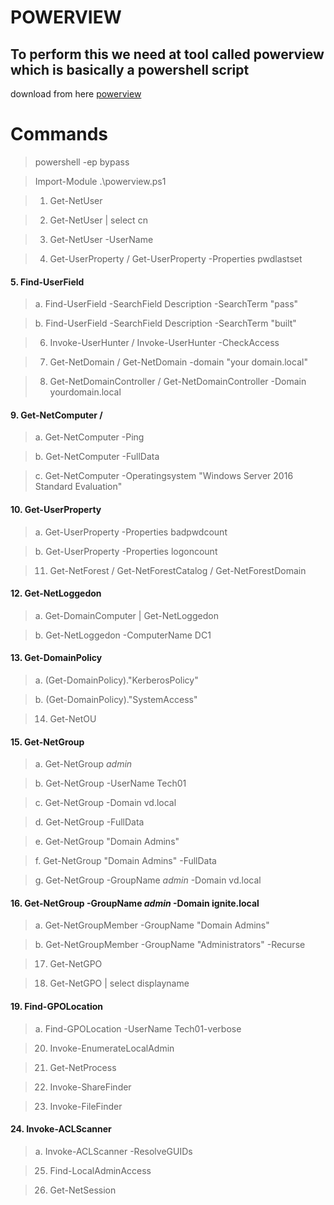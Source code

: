 # POWERVIEW

## To perform this we need at tool called powerview which is basically a powershell script
download from here [powerview][def]

# Commands
>powershell -ep bypass

>Import-Module .\powerview.ps1

>1. Get-NetUser

>2. Get-NetUser | select cn 

>3. Get-NetUser -UserName <any user name>

>4. Get-UserProperty  / Get-UserProperty -Properties pwdlastset

#### 5. Find-UserField 
>a. Find-UserField -SearchField Description -SearchTerm "pass"

>b. Find-UserField -SearchField Description -SearchTerm "built"

>6. Invoke-UserHunter / Invoke-UserHunter -CheckAccess

>7. Get-NetDomain / Get-NetDomain -domain "your domain.local"

>8. Get-NetDomainController / Get-NetDomainController -Domain yourdomain.local 

#### 9. Get-NetComputer /

>a. Get-NetComputer -Ping

>b. Get-NetComputer -FullData

>c. Get-NetComputer -Operatingsystem "Windows Server 2016 Standard Evaluation"
#### 10. Get-UserProperty

>a. Get-UserProperty -Properties badpwdcount 

>b. Get-UserProperty -Properties logoncount

>11. Get-NetForest / Get-NetForestCatalog  / Get-NetForestDomain

#### 12. Get-NetLoggedon
>a. Get-DomainComputer | Get-NetLoggedon 

>b. Get-NetLoggedon -ComputerName DC1

#### 13. Get-DomainPolicy
>a. (Get-DomainPolicy)."KerberosPolicy"

>b. (Get-DomainPolicy)."SystemAccess"

>14. Get-NetOU

#### 15. Get-NetGroup 
>a. Get-NetGroup *admin* 

>b. Get-NetGroup -UserName Tech01

>c. Get-NetGroup -Domain vd.local

>d. Get-NetGroup -FullData

>e. Get-NetGroup "Domain Admins" 

>f. Get-NetGroup "Domain Admins" -FullData

>g. Get-NetGroup -GroupName *admin* -Domain vd.local

#### 16. Get-NetGroup -GroupName *admin* -Domain ignite.local
>a. Get-NetGroupMember -GroupName "Domain Admins"
        
>b. Get-NetGroupMember -GroupName "Administrators" -Recurse

>17. Get-NetGPO 

>18. Get-NetGPO | select displayname

#### 19. Find-GPOLocation 
>a. Find-GPOLocation -UserName Tech01-verbose

>20. Invoke-EnumerateLocalAdmin

>21. Get-NetProcess 

>22. Invoke-ShareFinder

>23. Invoke-FileFinder 

#### 24. Invoke-ACLScanner 
>a. Invoke-ACLScanner -ResolveGUIDs
 
>25. Find-LocalAdminAccess

>26. Get-NetSession 








































































[def]: https://www.powershellgallery.com/packages/PowerSploit/3.0.0.0/Content/Recon%5CPowerView.ps1